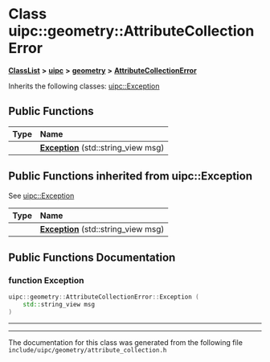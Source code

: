 

# Class uipc::geometry::AttributeCollectionError



[**ClassList**](annotated.md) **>** [**uipc**](namespaceuipc.md) **>** [**geometry**](namespaceuipc_1_1geometry.md) **>** [**AttributeCollectionError**](classuipc_1_1geometry_1_1_attribute_collection_error.md)








Inherits the following classes: [uipc::Exception](classuipc_1_1_exception.md)






















































## Public Functions

| Type | Name |
| ---: | :--- |
|   | [**Exception**](#function-exception) (std::string\_view msg) <br> |


## Public Functions inherited from uipc::Exception

See [uipc::Exception](classuipc_1_1_exception.md)

| Type | Name |
| ---: | :--- |
|   | [**Exception**](classuipc_1_1_exception.md#function-exception) (std::string\_view msg) <br> |






















































## Public Functions Documentation




### function Exception 

```C++
uipc::geometry::AttributeCollectionError::Exception (
    std::string_view msg
) 
```




<hr>

------------------------------
The documentation for this class was generated from the following file `include/uipc/geometry/attribute_collection.h`

